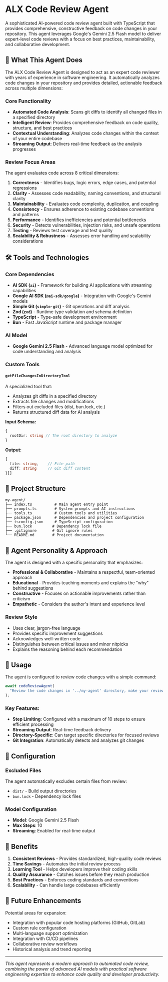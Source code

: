 # ALX Code Review Agent

A sophisticated AI-powered code review agent built with TypeScript that provides comprehensive, constructive feedback on code changes in your repository. This agent leverages Google's Gemini 2.5 Flash model to deliver expert-level code reviews with a focus on best practices, maintainability, and collaborative development.

## 🚀 What This Agent Does

The ALX Code Review Agent is designed to act as an expert code reviewer with years of experience in software engineering. It automatically analyzes code changes in your repository and provides detailed, actionable feedback across multiple dimensions:

### Core Functionality
- **Automated Code Analysis**: Scans git diffs to identify all changed files in a specified directory
- **Intelligent Review**: Provides comprehensive feedback on code quality, structure, and best practices
- **Contextual Understanding**: Analyzes code changes within the context of your entire codebase
- **Streaming Output**: Delivers real-time feedback as the analysis progresses

### Review Focus Areas

The agent evaluates code across 8 critical dimensions:

1. **Correctness** - Identifies bugs, logic errors, edge cases, and potential regressions
2. **Clarity** - Assesses code readability, naming conventions, and structural clarity
3. **Maintainability** - Evaluates code complexity, duplication, and coupling
4. **Consistency** - Ensures adherence to existing codebase conventions and patterns
5. **Performance** - Identifies inefficiencies and potential bottlenecks
6. **Security** - Detects vulnerabilities, injection risks, and unsafe operations
7. **Testing** - Reviews test coverage and test quality
8. **Scalability & Robustness** - Assesses error handling and scalability considerations

## 🛠️ Tools and Technologies

### Core Dependencies

- **AI SDK (`ai`)** - Framework for building AI applications with streaming capabilities
- **Google AI SDK (`@ai-sdk/google`)** - Integration with Google's Gemini models
- **Simple Git (`simple-git`)** - Git operations and diff analysis
- **Zod (`zod`)** - Runtime type validation and schema definition
- **TypeScript** - Type-safe development environment
- **Bun** - Fast JavaScript runtime and package manager

### AI Model
- **Google Gemini 2.5 Flash** - Advanced language model optimized for code understanding and analysis

### Custom Tools

#### `getFileChangesInDirectoryTool`
A specialized tool that:
- Analyzes git diffs in a specified directory
- Extracts file changes and modifications
- Filters out excluded files (dist, bun.lock, etc.)
- Returns structured diff data for AI analysis

**Input Schema:**
```typescript
{
  rootDir: string // The root directory to analyze
}
```

**Output:**
```typescript
{
  file: string,    // File path
  diff: string     // Git diff content
}[]
```

## 📁 Project Structure

```
my-agent/
├── index.ts          # Main agent entry point
├── prompts.ts        # System prompts and AI instructions
├── tools.ts          # Custom tools and utilities
├── package.json      # Dependencies and project configuration
├── tsconfig.json     # TypeScript configuration
├── bun.lock         # Dependency lock file
├── .gitignore       # Git ignore rules
└── README.md        # Project documentation
```

## 🎯 Agent Personality & Approach

The agent is designed with a specific personality that emphasizes:

- **Professional & Collaborative** - Maintains a respectful, team-oriented approach
- **Educational** - Provides teaching moments and explains the "why" behind suggestions
- **Constructive** - Focuses on actionable improvements rather than criticism
- **Empathetic** - Considers the author's intent and experience level

### Review Style
- Uses clear, jargon-free language
- Provides specific improvement suggestions
- Acknowledges well-written code
- Distinguishes between critical issues and minor nitpicks
- Explains the reasoning behind each recommendation

## 🚦 Usage

The agent is configured to review code changes with a simple command:

```typescript
await codeReviewAgent(
  "Review the code changes in '../my-agent' directory, make your reviews and suggestions file by file"
);
```

### Key Features:
- **Step Limiting**: Configured with a maximum of 10 steps to ensure efficient processing
- **Streaming Output**: Real-time feedback delivery
- **Directory-Specific**: Can target specific directories for focused reviews
- **Git Integration**: Automatically detects and analyzes git changes

## 🔧 Configuration

### Excluded Files
The agent automatically excludes certain files from review:
- `dist/` - Build output directories
- `bun.lock` - Dependency lock files

### Model Configuration
- **Model**: Google Gemini 2.5 Flash
- **Max Steps**: 10
- **Streaming**: Enabled for real-time output

## 🎯 Benefits

1. **Consistent Reviews** - Provides standardized, high-quality code reviews
2. **Time Savings** - Automates the initial review process
3. **Learning Tool** - Helps developers improve their coding skills
4. **Quality Assurance** - Catches issues before they reach production
5. **Best Practices** - Enforces coding standards and conventions
6. **Scalability** - Can handle large codebases efficiently

## 🔮 Future Enhancements

Potential areas for expansion:
- Integration with popular code hosting platforms (GitHub, GitLab)
- Custom rule configuration
- Multi-language support optimization
- Integration with CI/CD pipelines
- Collaborative review workflows
- Historical analysis and trend reporting

---

*This agent represents a modern approach to automated code review, combining the power of advanced AI models with practical software engineering expertise to enhance code quality and developer productivity.*